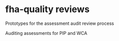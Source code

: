 # fha-quality reviews
Prototypes for the assessment audit review process

Auditing assessments for PIP and WCA 

